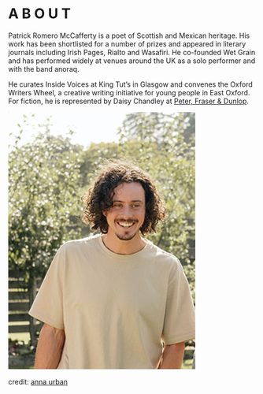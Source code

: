 # A B O U T


Patrick Romero McCafferty is a poet of Scottish and Mexican heritage. His work has been shortlisted for a number of prizes and appeared in literary journals including Irish Pages, Rialto and Wasafiri. He co-founded Wet Grain and has performed widely at venues around the UK as a solo performer and with the band anoraq. 

He curates Inside Voices at King Tut’s in Glasgow and convenes the Oxford Writers Wheel, a creative writing initiative for young people in East Oxford. For fiction, he is represented by Daisy Chandley at [Peter, Fraser & Dunlop](https://petersfraserdunlop.com/clients/patrick-romero-mccafferty/).


![Patrick Romero McCafferty](headshot.png)

  credit: [anna urban](https://www.annaurban.com/)
